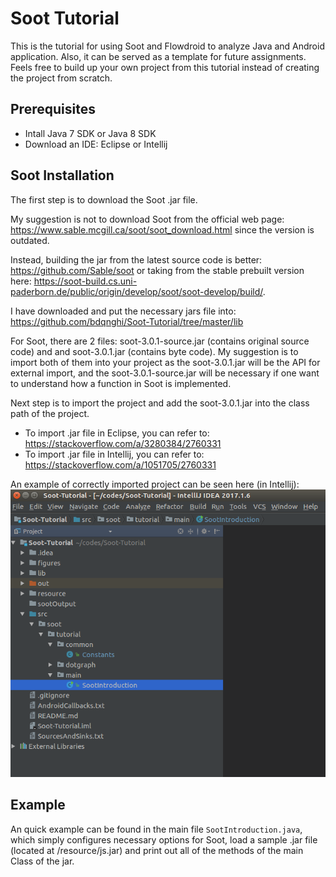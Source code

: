# Soot Tutorial
This is the tutorial for using Soot and Flowdroid to analyze Java and Android application. Also, it can be served as a template for future assignments. Feels free to build up your own project from this tutorial instead of creating the project from scratch.


## Prerequisites
- Intall Java 7 SDK or Java 8 SDK
- Download an IDE: Eclipse or Intellij

## Soot Installation

The first step is to download the Soot .jar file. 

My suggestion is not to download Soot from the official web page: https://www.sable.mcgill.ca/soot/soot_download.html
since the version is outdated.

Instead, building the jar from the latest source code is better: https://github.com/Sable/soot or taking from the stable prebuilt version here: https://soot-build.cs.uni-paderborn.de/public/origin/develop/soot/soot-develop/build/.

I have downloaded and put the necessary jars file into: https://github.com/bdqnghi/Soot-Tutorial/tree/master/lib

For Soot, there are 2 files: soot-3.0.1-source.jar (contains original source code) and and soot-3.0.1.jar (contains byte code). My suggestion is to import both of them into your project as the soot-3.0.1.jar will be the API for external import, and the soot-3.0.1-source.jar will be necessary if one want to understand how a function in Soot is implemented.

Next step is to import the project and add the soot-3.0.1.jar into the class path of the project. 
- To import .jar file in Eclipse, you can refer to: https://stackoverflow.com/a/3280384/2760331 
- To import .jar file in Intellij, you can refer to: https://stackoverflow.com/a/1051705/2760331

An example of correctly imported project can be seen here (in Intellij):
![alt text](/figures/project.png)


## Example

An quick example can be found in the main file ```SootIntroduction.java```, which simply configures necessary options for Soot, load a sample .jar file (located at /resource/js.jar) and print out all of the methods of the main Class of the jar.
